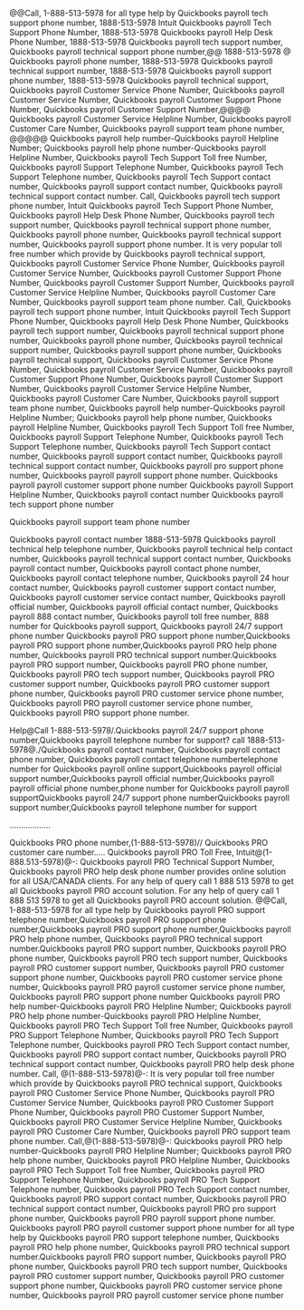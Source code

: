 @@Call, 1-888-513-5978 for all type help by Quickbooks payroll tech support phone number, 1888-513-5978 Intuit Quickbooks payroll Tech Support Phone Number, 1888-513-5978 Quickbooks payroll Help Desk Phone Number, 1888-513-5978 Quickbooks payroll tech support number, Quickbooks payroll technical support phone number,@@ 1888-513-5978 @ Quickbooks payroll phone number, 1888-513-5978 Quickbooks payroll technical support number, 1888-513-5978 Quickbooks payroll support phone number, 1888-513-5978 Quickbooks payroll technical support, Quickbooks payroll Customer Service Phone Number, Quickbooks payroll Customer Service Number, Quickbooks payroll Customer Support Phone Number, Quickbooks payroll Customer Support Number,@@@@ Quickbooks payroll Customer Service Helpline Number, Quickbooks payroll Customer Care Number, Quickbooks payroll support team phone number, @@@@@ Quickbooks payroll help number-Quickbooks payroll Helpline Number; Quickbooks payroll help phone number-Quickbooks payroll Helpline Number, Quickbooks payroll Tech Support Toll free Number, Quickbooks payroll Support Telephone Number, Quickbooks payroll Tech Support Telephone number, Quickbooks payroll Tech Support contact number, Quickbooks payroll support contact number, Quickbooks payroll technical support contact number. Call, Quickbooks payroll tech support phone number, Intuit Quickbooks payroll Tech Support Phone Number, Quickbooks payroll Help Desk Phone Number, Quickbooks payroll tech support number, Quickbooks payroll technical support phone number, Quickbooks payroll phone number, Quickbooks payroll technical support number, Quickbooks payroll support phone number. It is very popular toll free number which provide by Quickbooks payroll technical support, Quickbooks payroll Customer Service Phone Number, Quickbooks payroll Customer Service Number, Quickbooks payroll Customer Support Phone Number, Quickbooks payroll Customer Support Number, Quickbooks payroll Customer Service Helpline Number, Quickbooks payroll Customer Care Number, Quickbooks payroll support team phone number. Call, Quickbooks payroll tech support phone number, Intuit Quickbooks payroll Tech Support Phone Number, Quickbooks payroll Help Desk Phone Number, Quickbooks payroll tech support number, Quickbooks payroll technical support phone number, Quickbooks payroll phone number, Quickbooks payroll technical support number, Quickbooks payroll support phone number, Quickbooks payroll technical support, Quickbooks payroll Customer Service Phone Number, Quickbooks payroll Customer Service Number, Quickbooks payroll Customer Support Phone Number, Quickbooks payroll Customer Support Number, Quickbooks payroll Customer Service Helpline Number, Quickbooks payroll Customer Care Number, Quickbooks payroll support team phone number, Quickbooks payroll help number-Quickbooks payroll Helpline Number; Quickbooks payroll help phone number, Quickbooks payroll Helpline Number, Quickbooks payroll Tech Support Toll free Number, Quickbooks payroll Support Telephone Number, Quickbooks payroll Tech Support Telephone number, Quickbooks payroll Tech Support contact number, Quickbooks payroll support contact number, Quickbooks payroll technical support contact number, Quickbooks payroll pro support phone number, Quickbooks payroll payroll support phone number. Quickbooks payroll payroll customer support phone number Quickbooks payroll Support Helpline Number, Quickbooks payroll contact number Quickbooks payroll tech support phone number

Quickbooks payroll support team phone number

Quickbooks payroll contact number 1888-513-5978 Quickbooks payroll technical help telephone number, Quickbooks payroll technical help contact number, Quickbooks payroll technical support contact number, Quickbooks payroll contact number, Quickbooks payroll contact phone number, Quickbooks payroll contact telephone number, Quickbooks payroll 24 hour contact number, Quickbooks payroll customer support contact number, Quickbooks payroll customer service contact number, Quickbooks payroll official number, Quickbooks payroll official contact number, Quickbooks payroll 888 contact number, Quickbooks payroll toll free number, 888 number for Quickbooks payroll support, Quickbooks payroll 24/7 support phone number Quickbooks payroll PRO support phone number,Quickbooks payroll PRO support phone number,Quickbooks payroll PRO help phone number, Quickbooks payroll PRO technical support number.Quickbooks payroll PRO support number, Quickbooks payroll PRO phone number, Quickbooks payroll PRO tech support number, Quickbooks payroll PRO customer support number, Quickbooks payroll PRO customer support phone number, Quickbooks payroll PRO customer service phone number, Quickbooks payroll PRO payroll customer service phone number, Quickbooks payroll PRO support phone number.

Help@Call 1-888-513-5978/.Quickbooks payroll 24/7 support phone number,Quickbooks payroll telephone number for support? call 1888-513-5978@./Quickbooks payroll contact number, Quickbooks payroll contact phone number, Quickbooks payroll contact telephone numbertelephone number for Quickbooks payroll online support,Quickbooks payroll official support number,Quickbooks payroll official number,Quickbooks payroll payroll official phone number,phone number for Quickbooks payroll payroll supportQuickbooks payroll 24/7 support phone numberQuickbooks payroll support number,Quickbooks payroll telephone number for support

..................

Quickbooks PRO phone number,(1-888-513-5978)// Quickbooks PRO customer care number..... Quickbooks payroll PRO Toll Free, Intuit@(1-888.513-5978)@-: Quickbooks payroll PRO Technical Support Number, Quickbooks payroll PRO help desk phone number provides online solution for all USA/CANADA clients. For any help of query call 1 888 513 5978 to get all Quickbooks payroll PRO account solution. For any help of query call 1 888 513 5978 to get all Quickbooks payroll PRO account solution. @@Call, 1-888-513-5978 for all type help by Quickbooks payroll PRO support telephone number,Quickbooks payroll PRO support phone number,Quickbooks payroll PRO support phone number,Quickbooks payroll PRO help phone number, Quickbooks payroll PRO technical support number.Quickbooks payroll PRO support number, Quickbooks payroll PRO phone number, Quickbooks payroll PRO tech support number, Quickbooks payroll PRO customer support number, Quickbooks payroll PRO customer support phone number, Quickbooks payroll PRO customer service phone number, Quickbooks payroll PRO payroll customer service phone number, Quickbooks payroll PRO support phone number Quickbooks payroll PRO help number-Quickbooks payroll PRO Helpline Number; Quickbooks payroll PRO help phone number-Quickbooks payroll PRO Helpline Number, Quickbooks payroll PRO Tech Support Toll free Number, Quickbooks payroll PRO Support Telephone Number, Quickbooks payroll PRO Tech Support Telephone number, Quickbooks payroll PRO Tech Support contact number, Quickbooks payroll PRO support contact number, Quickbooks payroll PRO technical support contact number, Quickbooks payroll PRO help desk phone number. Call, @(1-888-513-5978)@-: It is very popular toll free number which provide by Quickbooks payroll PRO technical support, Quickbooks payroll PRO Customer Service Phone Number, Quickbooks payroll PRO Customer Service Number, Quickbooks payroll PRO Customer Support Phone Number, Quickbooks payroll PRO Customer Support Number, Quickbooks payroll PRO Customer Service Helpline Number, Quickbooks payroll PRO Customer Care Number, Quickbooks payroll PRO support team phone number. Call,@(1-888-513-5978)@-: Quickbooks payroll PRO help number-Quickbooks payroll PRO Helpline Number; Quickbooks payroll PRO help phone number, Quickbooks payroll PRO Helpline Number, Quickbooks payroll PRO Tech Support Toll free Number, Quickbooks payroll PRO Support Telephone Number, Quickbooks payroll PRO Tech Support Telephone number, Quickbooks payroll PRO Tech Support contact number, Quickbooks payroll PRO support contact number, Quickbooks payroll PRO technical support contact number, Quickbooks payroll PRO pro support phone number, Quickbooks payroll PRO payroll support phone number. Quickbooks payroll PRO payroll customer support phone number for all type help by Quickbooks payroll PRO support telephone number, Quickbooks payroll PRO help phone number, Quickbooks payroll PRO technical support number.Quickbooks payroll PRO support number, Quickbooks payroll PRO phone number, Quickbooks payroll PRO tech support number, Quickbooks payroll PRO customer support number, Quickbooks payroll PRO customer support phone number, Quickbooks payroll PRO customer service phone number, Quickbooks payroll PRO payroll customer service phone number